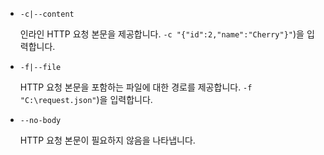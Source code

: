 * `-c|--content`

  인라인 HTTP 요청 본문을 제공합니다. `-c "{"id":2,"name":"Cherry"}"`)을 입력합니다.

* `-f|--file`

  HTTP 요청 본문을 포함하는 파일에 대한 경로를 제공합니다. `-f "C:\request.json"`)을 입력합니다.

* `--no-body`

  HTTP 요청 본문이 필요하지 않음을 나타냅니다.
